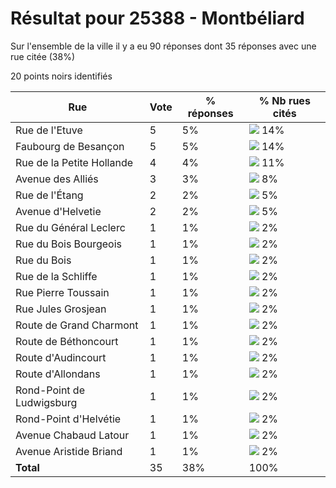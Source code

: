 # Résultat pour 25388 - Montbéliard

Sur l'ensemble de la ville il y a eu 90 réponses dont 35 réponses avec une rue citée (38%)

20 points noirs identifiés

| Rue | Vote | % réponses | % Nb rues cités|
|-----|------|------------|----------------|
| Rue de l'Etuve | 5 | 5% | <img src="../../img/bar_14.gif" />&nbsp;14%|
| Faubourg de Besançon | 5 | 5% | <img src="../../img/bar_14.gif" />&nbsp;14%|
| Rue de la Petite Hollande | 4 | 4% | <img src="../../img/bar_11.gif" />&nbsp;11%|
| Avenue des Alliés | 3 | 3% | <img src="../../img/bar_8.gif" />&nbsp;8%|
| Rue de l'Étang | 2 | 2% | <img src="../../img/bar_5.gif" />&nbsp;5%|
| Avenue d'Helvetie | 2 | 2% | <img src="../../img/bar_5.gif" />&nbsp;5%|
| Rue du Général Leclerc | 1 | 1% | <img src="../../img/bar_2.gif" />&nbsp;2%|
| Rue du Bois Bourgeois | 1 | 1% | <img src="../../img/bar_2.gif" />&nbsp;2%|
| Rue du Bois | 1 | 1% | <img src="../../img/bar_2.gif" />&nbsp;2%|
| Rue de la Schliffe | 1 | 1% | <img src="../../img/bar_2.gif" />&nbsp;2%|
| Rue Pierre Toussain | 1 | 1% | <img src="../../img/bar_2.gif" />&nbsp;2%|
| Rue Jules Grosjean | 1 | 1% | <img src="../../img/bar_2.gif" />&nbsp;2%|
| Route de Grand Charmont | 1 | 1% | <img src="../../img/bar_2.gif" />&nbsp;2%|
| Route de Béthoncourt | 1 | 1% | <img src="../../img/bar_2.gif" />&nbsp;2%|
| Route d'Audincourt | 1 | 1% | <img src="../../img/bar_2.gif" />&nbsp;2%|
| Route d'Allondans | 1 | 1% | <img src="../../img/bar_2.gif" />&nbsp;2%|
| Rond-Point de Ludwigsburg | 1 | 1% | <img src="../../img/bar_2.gif" />&nbsp;2%|
| Rond-Point d'Helvétie | 1 | 1% | <img src="../../img/bar_2.gif" />&nbsp;2%|
| Avenue Chabaud Latour | 1 | 1% | <img src="../../img/bar_2.gif" />&nbsp;2%|
| Avenue Aristide Briand | 1 | 1% | <img src="../../img/bar_2.gif" />&nbsp;2%|
| **Total** | 35 | 38% | 100%|
